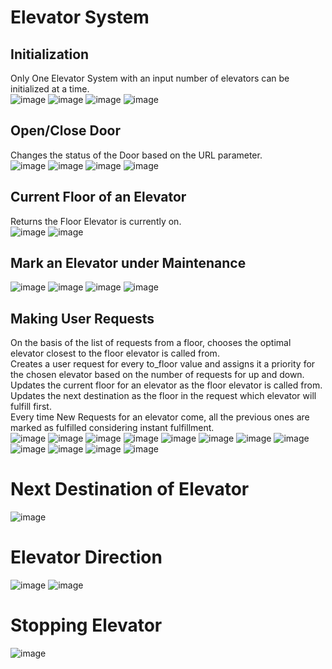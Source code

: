 # Elevator System
## Initialization
Only One Elevator System with an input number of elevators can be initialized at a time.<br>
![image](https://github.com/Jain-Ayush-11/Jumping-Minds-Task/assets/76158814/f7ac1141-49ca-4272-a6b4-69b6547df9f6)
![image](https://github.com/Jain-Ayush-11/Jumping-Minds-Task/assets/76158814/3f14c411-a443-43f6-a6f5-29b2fa25f356)
![image](https://github.com/Jain-Ayush-11/Jumping-Minds-Task/assets/76158814/952d298c-0e29-4166-873e-fe6aef2b4a72)
![image](https://github.com/Jain-Ayush-11/Jumping-Minds-Task/assets/76158814/23c55c35-ce64-4f04-b34b-6865ac77b8d3)

## Open/Close Door
Changes the status of the Door based on the URL parameter.<br>
![image](https://github.com/Jain-Ayush-11/Jumping-Minds-Task/assets/76158814/9d3a5c62-d59d-4348-870d-7bceb98237d7)
![image](https://github.com/Jain-Ayush-11/Jumping-Minds-Task/assets/76158814/f68085ef-e50d-4bcf-9a9f-7977e6370952)
![image](https://github.com/Jain-Ayush-11/Jumping-Minds-Task/assets/76158814/abaeb3fa-6291-4d96-b9b5-1fab3c1e4729)
![image](https://github.com/Jain-Ayush-11/Jumping-Minds-Task/assets/76158814/5b2912af-0562-47b0-b539-f8d5e4cc1385)

## Current Floor of an Elevator
Returns the Floor Elevator is currently on.<br>
![image](https://github.com/Jain-Ayush-11/Jumping-Minds-Task/assets/76158814/3cab623c-7564-4391-8cc6-e117e1319d24)
![image](https://github.com/Jain-Ayush-11/Jumping-Minds-Task/assets/76158814/83b00081-c5fa-4f38-bfa2-111c34bb7c9d)

## Mark an Elevator under Maintenance
![image](https://github.com/Jain-Ayush-11/Jumping-Minds-Task/assets/76158814/a92b9584-b55a-470b-b5c8-8fcad4dfe01b)
![image](https://github.com/Jain-Ayush-11/Jumping-Minds-Task/assets/76158814/93f3d0a7-412d-4d19-8e0e-84f9c2da0245)
![image](https://github.com/Jain-Ayush-11/Jumping-Minds-Task/assets/76158814/3b7071f4-df36-40b5-84af-569cf6a023c1)
![image](https://github.com/Jain-Ayush-11/Jumping-Minds-Task/assets/76158814/3c76c027-7284-4686-86d1-82b8bdda3da2)

## Making User Requests
On the basis of the list of requests from a floor, chooses the optimal elevator closest to the floor elevator is called from. <br>
Creates a user request for every to_floor value and assigns it a priority for the chosen elevator based on the number of requests for up and down.<br>
Updates the current floor for an elevator as the floor elevator is called from. <br>
Updates the next destination as the floor in the request which elevator will fulfill first. <br>
Every time New Requests for an elevator come, all the previous ones are marked as fulfilled considering instant fulfillment.<br>
![image](https://github.com/Jain-Ayush-11/Jumping-Minds-Task/assets/76158814/398975af-7075-47bf-b6af-ae45a35febe0)
![image](https://github.com/Jain-Ayush-11/Jumping-Minds-Task/assets/76158814/7575cfdf-598b-49dd-9032-2686087ac2d6)
![image](https://github.com/Jain-Ayush-11/Jumping-Minds-Task/assets/76158814/d210209a-464e-4579-93e1-23828d88a66f)
![image](https://github.com/Jain-Ayush-11/Jumping-Minds-Task/assets/76158814/1e91e70b-49ce-4939-96ee-2aa140fd6488)
![image](https://github.com/Jain-Ayush-11/Jumping-Minds-Task/assets/76158814/d244a6d8-0a2d-42c2-878c-e3c99b592ed5)
![image](https://github.com/Jain-Ayush-11/Jumping-Minds-Task/assets/76158814/73e19a0d-3e42-488d-8d06-3e143964da10)
![image](https://github.com/Jain-Ayush-11/Jumping-Minds-Task/assets/76158814/69e3c042-47a0-4e10-a732-c867654ef212)
![image](https://github.com/Jain-Ayush-11/Jumping-Minds-Task/assets/76158814/648f2e1a-b11f-4646-9817-1cae1c1e9024)
![image](https://github.com/Jain-Ayush-11/Jumping-Minds-Task/assets/76158814/64bb8aef-660e-466e-b0dc-ed8a885cb52a)
![image](https://github.com/Jain-Ayush-11/Jumping-Minds-Task/assets/76158814/29d9dfa8-57b2-480e-9094-074e4c8eaac2)
![image](https://github.com/Jain-Ayush-11/Jumping-Minds-Task/assets/76158814/4458f4b1-f98e-45a9-ad78-420176d3d9b8)
![image](https://github.com/Jain-Ayush-11/Jumping-Minds-Task/assets/76158814/3828cf57-df02-4aa2-8df3-8804efffdc8e)

# Next Destination of Elevator
![image](https://github.com/Jain-Ayush-11/Jumping-Minds-Task/assets/76158814/3d906ee2-ebfe-41f6-80e4-fab5becf3859)

# Elevator Direction
![image](https://github.com/Jain-Ayush-11/Jumping-Minds-Task/assets/76158814/e0bab637-2b42-4fd7-bf8b-1fa67a84f4b3)
![image](https://github.com/Jain-Ayush-11/Jumping-Minds-Task/assets/76158814/750b9efc-716d-4b9f-8908-550dcb770444)

# Stopping Elevator
![image](https://github.com/Jain-Ayush-11/Jumping-Minds-Task/assets/76158814/975a99a7-2d5c-4e72-8690-155ae7dc4f98)
